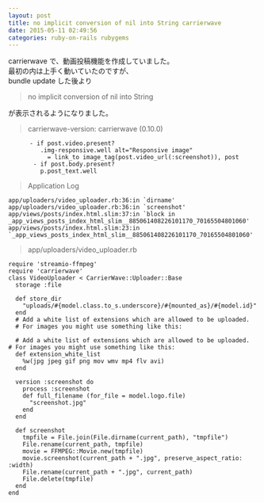 ```yaml
---
layout: post
title: no implicit conversion of nil into String carrierwave
date: 2015-05-11 02:49:56
categories: ruby-on-rails rubygems
---
```

<!-- {% raw %} -->
<p>carrierwave で、動画投稿機能を作成していました。<br>
最初の内は上手く動いていたのですが、<br>
bundle update した後より</p>

<blockquote>
  <p>no implicit conversion of nil into String</p>
</blockquote>

<p>が表示されるようになりました。</p>

<blockquote>
  <p>carrierwave-version: carrierwave (0.10.0)</p>
</blockquote>

<pre><code>      - if post.video.present?
         .img-responsive.well alt="Responsive image"
           = link_to image_tag(post.video_url(:screenshot)), post
       - if post.body.present?
         p.post_text.well
</code></pre>

<blockquote>
  <p>Application Log</p>
</blockquote>

<pre><code>app/uploaders/video_uploader.rb:36:in `dirname'
app/uploaders/video_uploader.rb:36:in `screenshot'
app/views/posts/index.html.slim:37:in `block in _app_views_posts_index_html_slim__885061408226101170_70165504801060'
app/views/posts/index.html.slim:23:in `_app_views_posts_index_html_slim__885061408226101170_70165504801060'
</code></pre>

<blockquote>
  <p>app/uploaders/video_uploader.rb</p>
</blockquote>

<pre><code>require 'streamio-ffmpeg'
require 'carrierwave'
class VideoUploader &lt; CarrierWave::Uploader::Base
  storage :file

  def store_dir
    "uploads/#{model.class.to_s.underscore}/#{mounted_as}/#{model.id}"
  end
  # Add a white list of extensions which are allowed to be uploaded.
  # For images you might use something like this:

  # Add a white list of extensions which are allowed to be uploaded.
# For images you might use something like this:
  def extension_white_list
    %w(jpg jpeg gif png mov wmv mp4 flv avi)
  end

  version :screenshot do
    process :screenshot
    def full_filename (for_file = model.logo.file)
      "screenshot.jpg"
    end
  end

  def screenshot
    tmpfile = File.join(File.dirname(current_path), "tmpfile")
    File.rename(current_path, tmpfile)
    movie = FFMPEG::Movie.new(tmpfile)
    movie.screenshot(current_path + ".jpg", preserve_aspect_ratio: :width)
    File.rename(current_path + ".jpg", current_path)
    File.delete(tmpfile)
  end
end
</code></pre>
<!-- {% endraw %} -->
